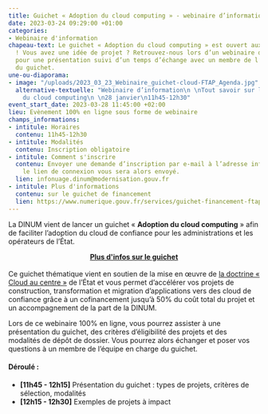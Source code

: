 ```yaml
---
title: Guichet « Adoption du cloud computing » - webinaire d’information
date: 2023-03-24 09:29:00 +01:00
categories:
- Webinaire d'information
chapeau-text: Le guichet « Adoption du cloud computing » est ouvert aux candidatures
  ! Vous avez une idée de projet ? Retrouvez-nous lors d’un webinaire d’information
  pour une présentation suivi d’un temps d’échange avec un membre de l’équipe en charge
  du guichet.
une-ou-diaporama:
- image: "/uploads/2023_03_23_Webinaire_guichet-cloud-FTAP_Agenda.jpg"
  alternative-textuelle: "Webinaire d’information\n \nTout savoir sur le guichet\nAdoption
    du cloud computing\n \n28 janvier\n11h45-12h30"
event_start_date: 2023-03-28 11:45:00 +02:00
lieu: Evènement 100% en ligne sous forme de webinaire
champs_informations:
- intitule: Horaires
  contenu: 11h45-12h30
- intitule: Modalités
  contenu: Inscription obligatoire
- intitule: Comment s'inscrire
  contenu: Envoyer une demande d’inscription par e-mail à l’adresse infonuage.dinum@modernisation.gouv.fr,
    le lien de connexion vous sera alors envoyé.
  lien: infonuage.dinum@modernisation.gouv.fr
- intitule: Plus d'informations
  contenu: sur le guichet de financement
  lien: https://www.numerique.gouv.fr/services/guichet-financement-ftap-adoption-du-cloud-computing/
---
```


La DINUM vient de lancer un guichet « **Adoption du cloud computing** » afin de faciliter l’adoption du cloud de confiance pour les administrations et les opérateurs de l’État.

<div align="center"><a href="https://www.numerique.gouv.fr/services/guichet-financement-ftap-adoption-du-cloud-computing/" class="button"><b>Plus d'infos sur le guichet</b></a></div>
<br>
Ce guichet thématique vient en soutien de la mise en œuvre de <a href="https://www.numerique.gouv.fr/services/cloud/doctrine/">la doctrine « Cloud au centre »</a> de l’État et vous permet d’accélérer vos projets de construction, transformation et migration d’applications vers des cloud de confiance grâce à un cofinancement jusqu’à 50% du coût total du projet et un accompagnement de la part de la DINUM.

Lors de ce webinaire 100% en ligne, vous pourrez assister à une présentation du guichet, des critères d’éligibilité des projets et des modalités de dépôt de dossier. Vous pourrez alors échanger et poser vos questions à un membre de l’équipe en charge du guichet.

#### Déroulé :
* **[11h45 - 12h15]** Présentation du guichet : types de projets, critères de sélection, modalités 
* **[12h15 - 12h30]** Exemples de projets à impact